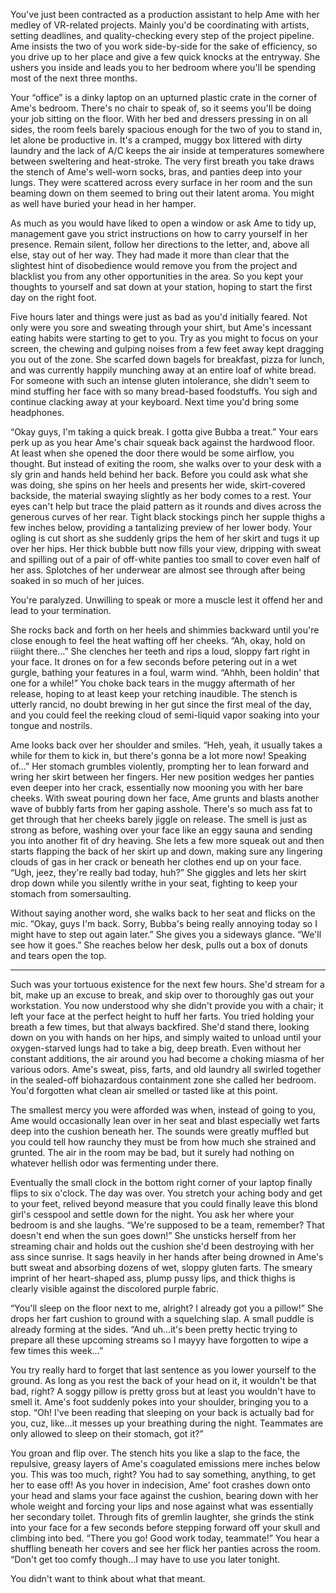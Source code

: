 You've just been contracted as a production assistant to help Ame with her medley of VR-related projects. Mainly you'd be coordinating with artists, setting deadlines, and quality-checking every step of the project pipeline. Ame insists the two of you work side-by-side for the sake of efficiency, so you drive up to her place and give a few quick knocks at the entryway. She ushers you inside and leads you to her bedroom where you'll be spending most of the next three months.

Your “office” is a dinky laptop on an upturned plastic crate in the corner of Ame's bedroom. There's no chair to speak of, so it seems you'll be doing your job sitting on the floor. With her bed and dressers pressing in on all sides, the room feels barely spacious enough for the two of you to stand in, let alone be productive in. It's a cramped, muggy box littered with dirty laundry and the lack of A/C keeps the air inside at temperatures somewhere between sweltering and heat-stroke. The very first breath you take draws the stench of Ame's well-worn socks, bras, and panties deep into your lungs. They were scattered across every surface in her room and the sun beaming down on them seemed to bring out their latent aroma. You might as well have buried your head in her hamper.

As much as you would have liked to open a window or ask Ame to tidy up, management gave you strict instructions on how to carry yourself in her presence. Remain silent, follow her directions to the letter, and, above all else, stay out of her way. They had made it more than clear that the slightest hint of disobedience would remove you from the project and blacklist you from any other opportunities in the area. So you kept your thoughts to yourself and sat down at your station, hoping to start the first day on the right foot.

Five hours later and things were just as bad as you'd initially feared. Not only were you sore and sweating through your shirt, but Ame's incessant eating habits were starting to get to you. Try as you might to focus on your screen, the chewing and gulping noises from a few feet away kept dragging you out of the zone. She scarfed down bagels for breakfast, pizza for lunch, and was currently happily munching away at an entire loaf of white bread. For someone with such an intense gluten intolerance, she didn't seem to mind stuffing her face with so many bread-based foodstuffs. You sigh and continue clacking away at your keyboard. Next time you'd bring some headphones.

“Okay guys, I'm taking a quick break. I gotta give Bubba a treat.” Your ears perk up as you hear Ame's chair squeak back against the hardwood floor. At least when she opened the door there would be some airflow, you thought. But instead of exiting the room, she walks over to your desk with a sly grin and hands held behind her back. Before you could ask what she was doing, she spins on her heels and presents her wide, skirt-covered backside, the material swaying slightly as her body comes to a rest. Your eyes can't help but trace the plaid pattern as it rounds and dives across the generous curves of her rear. Tight black stockings pinch her supple thighs a few inches below, providing a tantalizing preview of her lower body. Your ogling is cut short as she suddenly grips the hem of her skirt and tugs it up over her hips. Her thick bubble butt now fills your view, dripping with sweat and spilling out of a pair of off-white panties too small to cover even half of her ass. Splotches of her underwear are almost see through after being soaked in so much of her juices.

You're paralyzed. Unwilling to speak or more a muscle lest it offend her and lead to your termination.
 
She rocks back and forth on her heels and shimmies backward until you're close enough to feel the heat wafting off her cheeks. “Ah, okay, hold on riiight there...” She clenches her teeth and rips a loud, sloppy fart right in your face. It drones on for a few seconds before petering out in a wet gurgle, bathing your features in a foul, warm wind. “Ahhh, been holdin' that one for a while!” You choke back tears in the muggy aftermath of her release, hoping to at least keep your retching inaudible. The stench is utterly rancid, no doubt brewing in her gut since the first meal of the day, and you could feel the reeking cloud of semi-liquid vapor soaking into your tongue and nostrils.

Ame looks back over her shoulder and smiles.  “Heh, yeah, it usually takes a while for them to kick in, but there's gonna be a lot more now! Speaking of...” Her stomach grumbles violently, prompting her to lean forward and wring her skirt between her fingers. Her new position wedges her panties even deeper into her crack, essentially now mooning you with her bare cheeks. With sweat pouring down her face, Ame grunts and blasts another wave of bubbly farts from her gaping asshole. There's so much ass fat to get through that her cheeks barely jiggle on release. The smell is just as strong as before, washing over your face like an eggy sauna and sending you into another fit of dry heaving. She lets a few more squeak out and then starts flapping the back of her skirt up and down, making sure any lingering clouds of gas in her crack or beneath her clothes end up on your face. “Ugh, jeez, they're really bad today, huh?” She giggles and lets her skirt drop down while you silently writhe in your seat, fighting to keep your stomach from somersaulting.

Without saying another word, she walks back to her seat and flicks on the mic. “Okay, guys I'm back. Sorry, Bubba's being really annoying today so I might have to step out again later.” She gives you a sideways glance. “We'll see how it goes.” She reaches below her desk, pulls out a box of donuts and tears open the top.

--------

Such was your tortuous existence for the next few hours. She'd stream for a bit, make up an excuse to break, and skip over to thoroughly gas out your workstation. You now understood why she didn't provide you with a chair; it left your face at the perfect height to huff her farts. You tried holding your breath a few times, but that always backfired. She'd stand there, looking down on you with hands on her hips, and simply waited to unload until your oxygen-starved lungs had to take a big, deep breath. Even without her constant additions, the air around you had become a choking miasma of her various odors. Ame's sweat, piss, farts, and old laundry all swirled together in the sealed-off biohazardous containment zone she called her bedroom. You'd forgotten what clean air smelled or tasted like at this point.

The smallest mercy you were afforded was when, instead of going to you, Ame would occasionally lean over in her seat and blast especially wet farts deep into the cushion beneath her. The sounds were greatly muffled but you could tell how raunchy they must be from how much she strained and grunted. The air in the room may be bad, but it surely had nothing on whatever hellish odor was fermenting under there.

Eventually the small clock in the bottom right corner of your laptop finally flips to six o'clock. The day was over. You stretch your aching body and get to your feet, relived beyond measure that you could finally leave this blond girl's cesspool and settle down for the night. You ask her where your bedroom is and she laughs. “We're supposed to be a team, remember? That doesn't end when the sun goes down!”  She unsticks herself from her streaming chair and holds out the cushion she'd been destroying with her ass since sunrise. It sags heavily in her hands after being drowned in Ame's butt sweat and absorbing dozens of wet, sloppy gluten farts.  The smeary imprint of her heart-shaped ass, plump pussy lips, and thick thighs is clearly visible against the discolored purple fabric.

“You'll sleep on the floor next to me, alright? I already got you a pillow!” She drops her fart cushion to ground with a squelching slap. A small puddle is already forming at the sides. “And uh...it's been pretty hectic trying to prepare all these upcoming streams so I mayyy have forgotten to wipe a few times this week...”

You try really hard to forget that last sentence as you lower yourself to the ground. As long as you rest the back of your head on it, it wouldn't be that bad, right? A soggy pillow is pretty gross but at least you wouldn't have to smell it. Ame's foot suddenly pokes into your shoulder, bringing you to a stop. “Oh! I've been reading that sleeping on your back is actually bad for you, cuz, like...it messes up your breathing during the night. Teammates are only allowed to sleep on their stomach, got it?” 

You groan and flip over. The stench hits you like a slap to the face, the repulsive, greasy layers of Ame's coagulated emissions mere inches below you. This was too much, right? You had to say something, anything, to get her to ease off! As you hover in indecision, Ame' foot crashes down onto your head and slams your face against the cushion, bearing down with her whole weight and forcing your lips and nose against what was essentially her secondary toilet. Through fits of gremlin laughter, she grinds the stink into your face for a few seconds before stepping forward off your skull and climbing into bed. “There you go! Good work today, teammate!” You hear a shuffling beneath her covers and see her flick her panties across the room. “Don't get too comfy though...I may have to use you later tonight. 

You didn't want to think about what that meant.